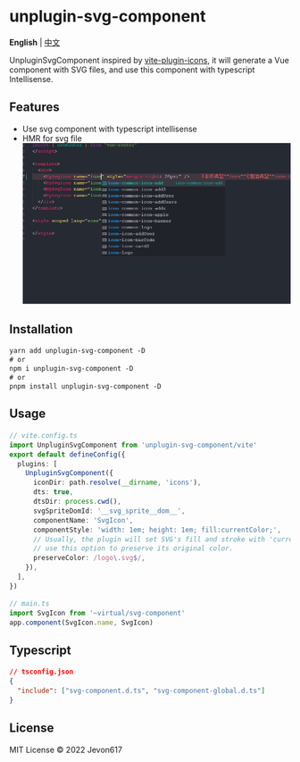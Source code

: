 # unplugin-svg-component
**English** | [中文](./README.zh_CN.md)

UnpluginSvgComponent inspired by [vite-plugin-icons](https://github.com/vbenjs/vite-plugin-svg-icons), 
it will generate a Vue component with SVG files, and use this component with typescript Intellisense.

## Features
* Use svg component with typescript intellisense
* HMR for svg file
![image](./images/intellisense.jpg)

## Installation 

```shell
yarn add unplugin-svg-component -D
# or
npm i unplugin-svg-component -D
# or
pnpm install unplugin-svg-component -D
```

## Usage

```ts
// vite.config.ts
import UnpluginSvgComponent from 'unplugin-svg-component/vite'
export default defineConfig({
  plugins: [
    UnpluginSvgComponent({
      iconDir: path.resolve(__dirname, 'icons'),
      dts: true,
      dtsDir: process.cwd(),
      svgSpriteDomId: '__svg_sprite__dom__',
      componentName: 'SvgIcon',
      componentStyle: 'width: 1em; height: 1em; fill:currentColor;',
      // Usually, the plugin will set SVG's fill and stroke with 'currentColor',
      // use this option to preserve its original color.
      preserveColor: /logo\.svg$/,
    }),
  ],
})
```
```ts
// main.ts
import SvgIcon from '~virtual/svg-component'
app.component(SvgIcon.name, SvgIcon)
```

## Typescript
```json
// tsconfig.json
{
  "include": ["svg-component.d.ts", "svg-component-global.d.ts"]
}
```

## License
MIT License © 2022 Jevon617
